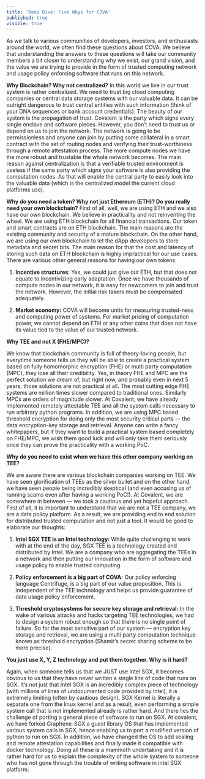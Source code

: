 ```yaml
---
title: 'Deep Dive: Five Whys for COVA'
published: true
visible: true
---
```


As we talk to various communities of developers, investors, and enthusiasts around the world, we often find these questions about COVA. We believe that understanding the answers to these questions will take our community members a bit closer to understanding why we exist, our grand vision, and the value we are trying to provide in the form of trusted computing network and usage policy enforcing software that runs on this network.

**Why Blockchain? Why not centralized?**
In this world we live in our trust system is rather centralized. We need to trust big cloud computing companies or central data storage systems with our valuable data. It can be outright dangerous to trust central entities with such information (think of your DNA sequences or bank account credentials). The beauty of our system is the propagation of trust. Covalent is the party which signs every single enclave and software pieces. However, you don’t need to trust us or depend on us to join the network. The network is going to be permissionless and anyone can join by putting some collateral in a smart contract with the set of routing nodes and verifying their trust-worthiness through a remote attestation process. The more compute nodes we have the more robust and trustable the whole network becomes. 
The main reason against centralization is that a verifiable trusted environment is useless if the same party which signs your software is also providing the computation nodes. As that will enable the central party to easily look into the valuable data (which is the centralized model the current cloud platforms use).

**Why do you need a token? Why not just Ethereum (ETH)? Do you really need your own blockchain?**
First of all, well, we are using ETH and we also have our own blockchain. We believe in practicality and not reinventing the wheel. We are using ETH blockchain for all financial transactions. Our token and smart contracts are on ETH blockchain. The main reasons are the existing community and security of a mature blockchain. On the other hand, we are using our own blockchain to let the dApp developers to store metadata and secret bits. The main reason for that the cost and latency of storing such data on ETH blockchain is highly impractical for our use cases. 
There are various other general reasons for having our own tokens:

1. **Incentive structures**: Yes, we could just give out ETH, but that does not equate to incentivizing early adaptation. Once we have thousands of compute nodes in our network, it is easy for newcomers to join and trust the network. However, the initial risk takers must be compensated adequately.

1. **Market economy:** COVA will become units for measuring trusted-ness and computing power of systems. For market pricing of computation power, we cannot depend on ETH or any other coins that does not have its value tied to the value of our trusted network.

**Why TEE and not X (FHE/MPC)?**

We know that blockchain community is full of theory-loving people, but everytime someone tells us they will be able to create a practical system based on fully homomorphic encryption (FHE) or multi party computation (MPC), they lose all their credibility. Yes, in theory FHE and MPC are the perfect solution we dream of, but right now, and probably even in next 5 years, those solutions are not practical at all. The most cutting edge FHE systems are million times slower compared to traditional ones. Similarly MPCs are orders of magnitude slower. At Covalent, we have already implemented remotely attestable TEE and all the system calls necessary to run arbitrary python programs. In addition, we are using MPC based threshold encryption for doing only the most security critical parts — the data encryption-key storage and retrieval. Anyone can write a fancy whitepapers, but if they want to build a practical system based completely on FHE/MPC, we wish them good luck and will only take them seriously once they can prove the practicality with a working PoC.

**Why do you need to exist when we have this other company working on TEE?**

We are aware there are various blockchain companies working on TEE. We have seen glorification of TEEs as the silver bullet and on the other hand, we have seen people being incredibly skeptical (and even accusing us of running scams even after having a working PoC!). At Covalent, we are somewhere in between — we took a cautious and yet hopeful approach. 
First of all, it is important to understand that we are not a TEE company, we are a data policy platform. As a result, we are providing end to end solution for distributed trusted computation and not just a tool. It would be good to elaborate our thoughts:

1. **Intel SGX TEE is an Intel technology:** While quite challenging to work with at the end of the day, SGX TEE is a technology created and distributed by Intel. We are a company who are aggregating the TEEs in a network and then putting our innovation in the form of software and usage policy to enable trusted computing.

1. **Policy enforcement is a big part of COVA:** Our policy enforcing language Centrifuge, is a big part of our value proposition. This is independent of the TEE technology and helps us provide guarantee of data usage policy enforcement.

1. **Threshold cryptosystems for secure key storage and retrieval:** In the wake of various attacks and hacks targeting TEE technologies, we had to design a system robust enough so that there is no single point of failure. So for the most sensitive part of our system — encryption key storage and retrieval, we are using a multi party computation technique known as threshold encryption (Shamir’s secret sharing scheme to be more precise).

**You just use X, Y, Z technology and put them together. Why is it hard?**

Again, when someone tells us that we JUST use Intel SGX, it becomes obvious to us that they have never written a single line of code that runs on SGX. It’s not just that Intel SGX is an incredibly complex piece of technology (with millions of lines of undocumented code provided by Intel), it is extremely limiting (often by cautious design). SGX Kernel is literally a separate one from the linux kernel and as a result, even performing a simple system call that is not implemented already is rather hard. And there lies the challenge of porting a general piece of software to run on SGX.
At covalent, we have forked Graphene-SGX a guest library OS that has implemented various system calls in SGX, hence enabling us to port a modified version of python to run on SGX. In addition, we have changed the OS to add sealing and remote attestation capabilities and finally made it compatible with docker technology.
Doing all these is a mammoth undertaking and it is rather hard for us to explain the complexity of the whole system to someone who has not gone through the trouble of writing software in intel SGX platform.
